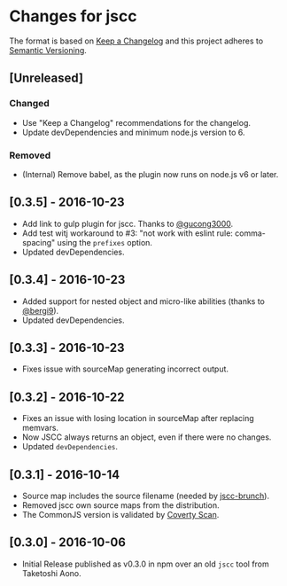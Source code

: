 # Changes for jscc

The format is based on [Keep a Changelog](https://keepachangelog.com/en/1.0.0/) and this project adheres to [Semantic Versioning](https://semver.org/spec/v2.0.0.html).

## [Unreleased]

### Changed
- Use "Keep a Changelog" recommendations for the changelog.
- Update devDependencies and minimum node.js version to 6.

### Removed
- (Internal) Remove babel, as the plugin now runs on node.js v6 or later.

## [0.3.5] - 2016-10-23

- Add link to gulp plugin for jscc. Thanks to [@gucong3000](https://github.com/gucong3000).
- Add test witj workaround to #3: "not work with eslint rule: comma-spacing" using the `prefixes` option.
- Updated devDependencies.

## [0.3.4] - 2016-10-23

- Added support for nested object and micro-like abilities (thanks to [@bergi9](https://github.com/bergi9)).
- Updated devDependencies.

## [0.3.3] - 2016-10-23

- Fixes issue with sourceMap generating incorrect output.

## [0.3.2] - 2016-10-22

- Fixes an issue with losing location in sourceMap after replacing memvars.
- Now JSCC always returns an object, even if there were no changes.
- Updated `devDependencies`.

## [0.3.1] - 2016-10-14

- Source map includes the source filename (needed by [jscc-brunch](https://www.npmjs.com/package/jscc-brunch)).
- Removed jscc own source maps from the distribution.
- The CommonJS version is validated by [Coverty Scan](https://scan.coverity.com/projects/amarcruz-jscc).

## [0.3.0] - 2016-10-06

- Initial Release published as v0.3.0 in npm over an old `jscc` tool from Taketoshi Aono.

